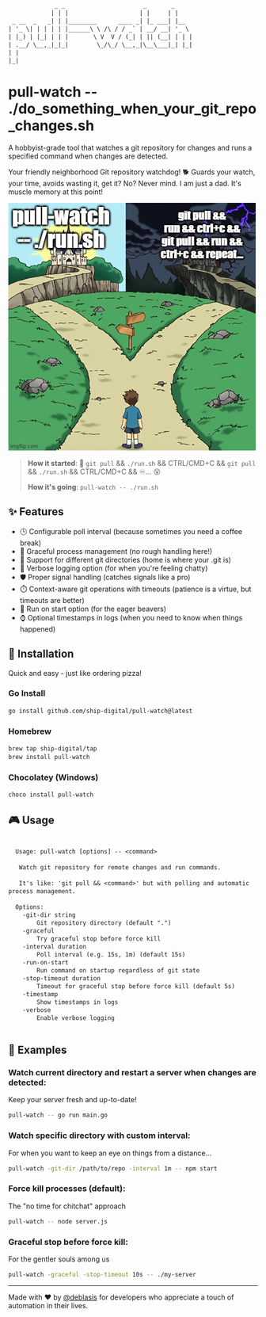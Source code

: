 
```
             _ _                      _       _
            | | |                    | |     | |
 _ __  _   _| | |________      ____ _| |_ ___| |__
| '_ \| | | | | |______\ \ /\ / / _` | __/ __| '_ \
| |_) | |_| | | |       \ V  V / (_| | || (__| | | |
| .__/ \__,_|_|_|        \_/\_/ \__,_|\__\___|_| |_|
| |
|_|
```

# pull-watch -- ./do_something_when_your_git_repo_changes.sh

A hobbyist-grade tool that watches a git repository for changes and runs a specified command when changes are detected.

Your friendly neighborhood Git repository watchdog! 🐕
Guards your watch, your time, avoids wasting it, get it? No? Never mind. I am just a dad. It's muscle memory at this point!

![Which way?](./assets/meme_castles.png)
> **How it started**: 🔄 `git pull` && `./run.sh` && CTRL/CMD+C && `git pull` && `./run.sh` && CTRL/CMD+C && ♾️... 😵
>
> **How it's going**: `pull-watch -- ./run.sh`

## ✨ Features

- 🕒 Configurable poll interval (because sometimes you need a coffee break)
- 🎯 Graceful process management (no rough handling here!)
- 📁 Support for different git directories (home is where your .git is)
- 📢 Verbose logging option (for when you're feeling chatty)
- 🛡️ Proper signal handling (catches signals like a pro)
- ⏱️ Context-aware git operations with timeouts (patience is a virtue, but timeouts are better)
- 🔄 Run on start option (for the eager beavers)
- ⌚ Optional timestamps in logs (when you need to know when things happened)

## 🚀 Installation

Quick and easy - just like ordering pizza!

### Go Install

```bash
go install github.com/ship-digital/pull-watch@latest
```

### Homebrew

```bash
brew tap ship-digital/tap
brew install pull-watch
```

### Chocolatey (Windows)

```powershell
choco install pull-watch
```

## 🎮 Usage

```
  
  Usage: pull-watch [options] -- <command>
  
   Watch git repository for remote changes and run commands.
  
   It's like: 'git pull && <command>' but with polling and automatic process management.
  
  Options:
    -git-dir string
      	Git repository directory (default ".")
    -graceful
      	Try graceful stop before force kill
    -interval duration
      	Poll interval (e.g. 15s, 1m) (default 15s)
    -run-on-start
      	Run command on startup regardless of git state
    -stop-timeout duration
      	Timeout for graceful stop before force kill (default 5s)
    -timestamp
      	Show timestamps in logs
    -verbose
      	Enable verbose logging
  
```
## 🌟 Examples

### Watch current directory and restart a server when changes are detected:
Keep your server fresh and up-to-date!
```bash
pull-watch -- go run main.go
```

### Watch specific directory with custom interval:
For when you want to keep an eye on things from a distance...
```bash
pull-watch -git-dir /path/to/repo -interval 1m -- npm start
```

### Force kill processes (default):
The "no time for chitchat" approach
```bash
pull-watch -- node server.js
```

### Graceful stop before force kill:
For the gentler souls among us
```bash
pull-watch -graceful -stop-timeout 10s -- ./my-server
```

---

Made with ❤️ by [@deblasis](https://github.com/deblasis) for developers who appreciate a touch of automation in their lives.
